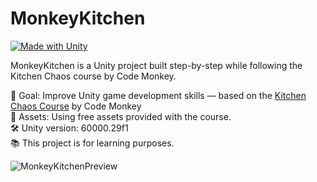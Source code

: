 # MonkeyKitchen
[![Made with Unity](https://img.shields.io/badge/Made%20with-Unity-57b9d3.svg?style=flat&logo=unity)](https://unity3d.com)

MonkeyKitchen is a Unity project built step-by-step while following the Kitchen Chaos course by Code Monkey.

🎯 Goal: Improve Unity game development skills — based on the [Kitchen Chaos Course](https://unitycodemonkey.com/kitchenchaoscourse.php) by Code Monkey  
🧩 Assets: Using free assets provided with the course.  
🛠️ Unity version: 60000.29f1  
📚 This project is for learning purposes.

![MonkeyKitchenPreview](MonkeyKitchenPreview.png)
